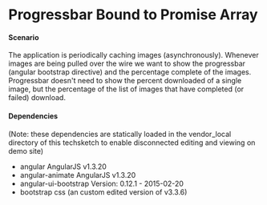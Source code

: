 # Progressbar Bound to Promise Array

#### Scenario
The application is periodically caching images (asynchronously). Whenever images are being pulled over the wire we want to show the progressbar (angular bootstrap directive) and the percentage complete of the images. Progressbar doesn't need to show the percent downloaded of a single image, but the percentage of the list of images that have completed (or failed) download.  

#### Dependencies
(Note: these dependencies are statically loaded in the vendor_local directory of this techsketch to enable disconnected editing and viewing on demo site)

* angular  AngularJS v1.3.20
* angular-animate AngularJS v1.3.20
* angular-ui-bootstrap Version: 0.12.1 - 2015-02-20
* bootstrap css (an custom edited version of v3.3.6)

